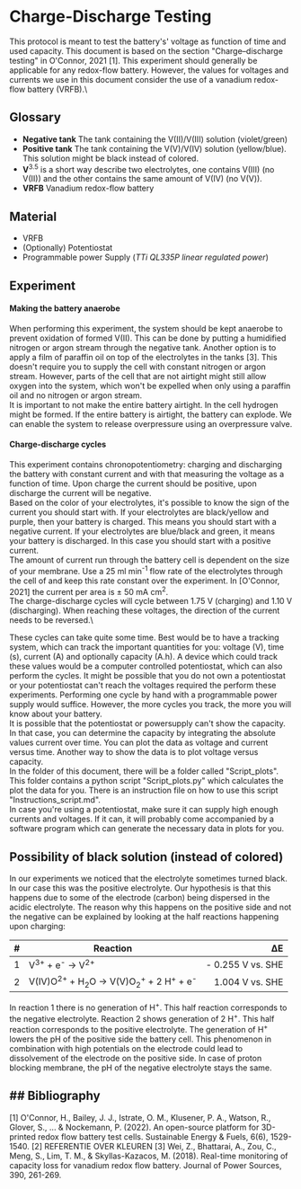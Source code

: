# Charge-Discharge Testing

This protocol is meant to test the battery's' voltage as function of time and used capacity. This document is based on the section "Charge–discharge testing" in O'Connor, 2021 \[1\]. This experiment should generally be applicable for any redox-flow battery. However, the values for voltages and currents we use in this document consider the use of a vanadium redox-flow battery (VRFB).\

## Glossary

-   **Negative tank** The tank containing the V(II)/V(III) solution (violet/green)
-   **Positive tank** The tank containing the V(V)/V(IV) solution (yellow/blue). This solution might be black instead of colored.
-   **V**<sup>3.5</sup> is a short way describe two electrolytes, one contains V(III) (no V(II)) and the other contains the same amount of V(IV) (no V(V)).
-   **VRFB** Vanadium redox-flow battery

## Material

-   VRFB
-   (Optionally) Potentiostat
-   Programmable power Supply (*TTi QL335P linear regulated power*)

## Experiment


#### Making the battery anaerobe
When performing this experiment, the system should be kept anaerobe to prevent oxidation of formed V(II). This can be done by putting a humidified nitrogen or argon stream through the negative tank. Another option is to apply a film of paraffin oil on top of the electrolytes in the tanks [3]. This doesn't require you to supply the cell with constant nitrogen or argon stream. However, parts of the cell that are not airtight might still allow oxygen into the system, which won't be expelled when only using a paraffin oil and no nitrogen or argon stream.\
It is important to not make the entire battery airtight. In the cell hydrogen might be formed. If the entire battery is airtight, the battery can explode. We can enable the system to release overpressure using an overpressure valve.

#### Charge-discharge cycles
This experiment contains chronopotentiometry: charging and discharging the battery with constant current and with that measuring the voltage as a function of time. Upon charge the current should be positive, upon discharge the current will be negative.\
Based on the color of your electrolytes, it's possible to know the sign of the current you should start with. If your electrolytes are black/yellow and purple, then your battery is charged. This means you should start with a negative current. If your electrolytes are blue/black and green, it means your battery is discharged. In this case you should start with a positive current.\
The amount of current run through the battery cell is dependent on the size of your membrane. Use a 25 ml min<sup>-1</sup> flow rate of the electrolytes through the cell of  and keep this rate constant over the experiment. In [O'Connor, 2021] the current per area is ± 50 mA cm<sup>2</sup>.\
The charge-discharge cycles will cycle between 1.75 V (charging) and 1.10 V (discharging). When reaching these voltages, the direction of the current needs to be reversed.\

 These cycles can take quite some time. Best would be to have a tracking system, which can track the important quantities for you: voltage (V), time (s), current (A) and optionally capacity (A.h). A device which could track these values would be a computer controlled potentiostat, which can also perform the cycles. It might be possible that you do not own a potentiostat or your potentiostat can't reach the voltages required the perform these experiments. Performing one cycle by hand with a programmable power supply would suffice. However, the more cycles you track, the more you will know about your battery.\
 It is possible that the potentiostat or powersupply can't show the capacity. In that case, you can determine the capacity by integrating the absolute values current over time.
 You can plot the data as voltage and current versus time. Another way to show the data is to plot voltage versus capacity.\
 In the folder of this document, there will be a folder called "Script_plots". This folder contains a python script "Script_plots.py" which calculates the plot the data for you. There is an instruction file on how to use this script "Instructions_script.md".\
 In case you're using a potentiostat, make sure it can supply high enough currents and voltages. If it can, it will probably come accompanied by a software program which can generate the necessary data in plots for you.


## Possibility of black solution (instead of colored)


In our experiments we noticed that the electrolyte sometimes turned black. In our case this was the positive electrolyte. Our hypothesis is that this happens due to some of the electrode (carbon) being dispersed in the acidic electrolyte. The reason why this happens on the positive side and not the negative can be explained by looking at the half reactions happening upon charging:

| \# | Reaction | ΔE |
|----------------|------------------------|--------------------------------:|
| 1 | V<sup>3+</sup> + e<sup>-</sup> → V<sup>2+</sup> | \- 0.255 V vs. SHE |
| 2 | V(IV)O<sup>2+</sup> + H<sub>2</sub>O → V(V)O<sub>2</sub><sup>+</sup> + 2 H<sup>+</sup> + e<sup>-</sup> | 1.004 V vs. SHE |

In reaction 1 there is no generation of H<sup>+</sup>. This half reaction corresponds to the negative electrolyte. Reaction 2 shows generation of 2 H<sup>+</sup>. This half reaction corresponds to the positive electrolyte. The generation of H<sup>+</sup> lowers the pH of the positive side the battery cell. This phenomenon in combination with high potentials on the electrode could lead to dissolvement of the electrode on the positive side. In case of proton blocking membrane, the pH of the negative electrolyte stays the same.

## \## Bibliography

\[1\] O'Connor, H., Bailey, J. J., Istrate, O. M., Klusener, P. A., Watson, R., Glover, S., ... & Nockemann, P. (2022). An open-source platform for 3D-printed redox flow battery test cells. Sustainable Energy & Fuels, 6(6), 1529-1540. \[2\] REFERENTIE OVER KLEUREN \[3\] Wei, Z., Bhattarai, A., Zou, C., Meng, S., Lim, T. M., & Skyllas-Kazacos, M. (2018). Real-time monitoring of capacity loss for vanadium redox flow battery. Journal of Power Sources, 390, 261-269.
